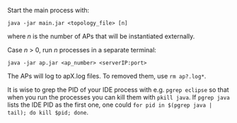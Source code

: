 Start the main process with:

```
java -jar main.jar <topology_file> [n]
```

where *n* is the number of APs that will be instantiated externally.

Case *n* > 0, run *n* processes in a separate terminal:

```
java -jar ap.jar <ap_number> <serverIP:port>
```

The APs will log to apX.log files. To removed them, use ```rm ap?.log*```.

It is wise to grep the PID of your IDE process with e.g. ```pgrep eclipse``` so that when you run the processes you can kill them with ```pkill java```. If ```pgrep java``` lists the IDE PID as the first one, one could ```for pid in $(pgrep java | tail); do kill $pid; done```.